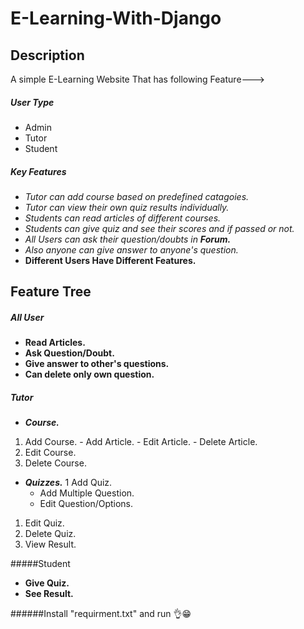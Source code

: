 # E-Learning-With-Django

## Description
  A simple E-Learning Website That has following Feature--->
  ##### User Type
  - Admin
  - Tutor
  - Student
  
  ##### Key Features
  - *Tutor can add course based on predefined catagoies.*
  - *Tutor can view their own quiz results individually.*
  - *Students can read articles of different courses.*
  - *Students can give quiz and see their scores and if passed or not.*
  - *All Users can ask their question/doubts in __Forum.__*
  - *Also anyone can give answer to anyone's question.*
  - __Different Users Have Different Features.__
  
## Feature Tree
  ##### All User
  - **Read Articles.**
  - **Ask Question/Doubt.**
  - **Give answer to other's questions.**
  - **Can delete only own question.**
  
  ##### Tutor
  - **_Course._**
   1. Add Course.
    - Add Article.
    - Edit Article.
    - Delete Article.
   1. Edit Course.
   1. Delete Course.
  - **_Quizzes._**
   1 Add Quiz.
    - Add Multiple Question.
    - Edit Question/Options.
   1. Edit Quiz.
   1. Delete Quiz.
   1. View Result.
  
  #####Student
  - **Give Quiz.**
  - **See Result.**

######Install "requirment.txt" and run 👌😁
